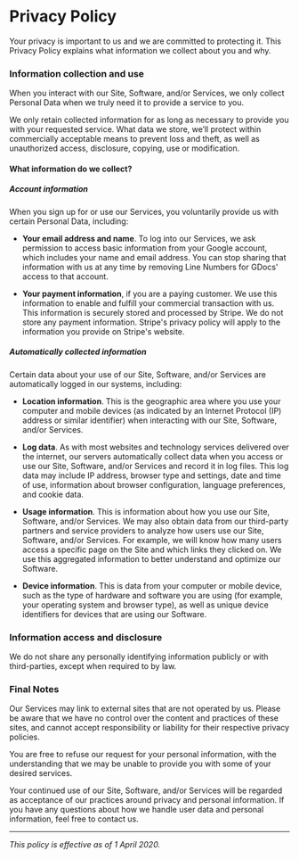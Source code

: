 # Privacy Policy

Your privacy is important to us and we are committed to protecting it. This Privacy Policy explains what information we collect about you and why.

### Information collection and use

When you interact with our Site, Software, and/or Services, we only collect Personal Data when we truly need it to provide a service to you.

We only retain collected information for as long as necessary to provide you with your requested service. What data we store, we’ll protect within commercially acceptable means to prevent loss and theft, as well as unauthorized access, disclosure, copying, use or modification.

#### What information do we collect?

##### Account information

When you sign up for or use our Services, you voluntarily provide us with certain Personal Data, including:

- **Your email address and name**. To log into our Services, we ask permission to access basic information from your Google account, which includes your name and email address. You can stop sharing that information with us at any time by removing Line Numbers for GDocs' access to that account.

- **Your payment information**, if you are a paying customer. We use this information to enable and fulfill your commercial transaction with us. This information is securely stored and processed by Stripe. We do not store any payment information. Stripe's privacy policy will apply to the information you provide on Stripe's website.

##### Automatically collected information

Certain data about your use of our Site, Software, and/or Services are automatically logged in our systems, including:

- **Location information**. This is the geographic area where you use your computer and mobile devices (as indicated by an Internet Protocol (IP) address or similar identifier) when interacting with our Site, Software, and/or Services.

- **Log data**. As with most websites and technology services delivered over the internet, our servers automatically collect data when you access or use our Site, Software, and/or Services and record it in log files. This log data may include IP address, browser type and settings, date and time of use, information about browser configuration, language preferences, and cookie data.

- **Usage information**. This is information about how you use our Site, Software, and/or Services. We may also obtain data from our third-party partners and service providers to analyze how users use our Site, Software, and/or Services. For example, we will know how many users access a specific page on the Site and which links they clicked on. We use this aggregated information to better understand and optimize our Software.

- **Device information**. This is data from your computer or mobile device, such as the type of hardware and software you are using (for example, your operating system and browser type), as well as unique device identifiers for devices that are using our Software.

### Information access and disclosure

We do not share any personally identifying information publicly or with third-parties, except when required to by law.

### Final Notes

Our Services may link to external sites that are not operated by us. Please be aware that we have no control over the content and practices of these sites, and cannot accept responsibility or liability for their respective privacy policies.

You are free to refuse our request for your personal information, with the understanding that we may be unable to provide you with some of your desired services.

Your continued use of our Site, Software, and/or Services will be regarded as acceptance of our practices around privacy and personal information. If you have any questions about how we handle user data and personal information, feel free to contact us.

---

*This policy is effective as of 1 April 2020.*